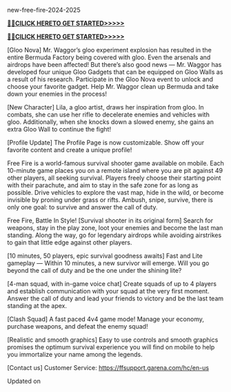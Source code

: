  new-free-fire-2024-2025


**[🚩🚩CILICK HERETO GET STARTED>>>>>](https://cutt.ly/4eCn0zJg)**

**[🚩🚩CILICK HERETO GET STARTED>>>>>](https://cutt.ly/4eCn0zJg)**

[Gloo Nova]
Mr. Waggor’s gloo experiment explosion has resulted in the entire Bermuda Factory being covered with gloo. Even the arsenals and airdrops have been affected! But there’s also good news — Mr. Waggor has developed four unique Gloo Gadgets that can be equipped on Gloo Walls as a result of his research. Participate in the Gloo Nova event to unlock and choose your favorite gadget. Help Mr. Waggor clean up Bermuda and take down your enemies in the process!

[New Character]
Lila, a gloo artist, draws her inspiration from gloo. In combats, she can use her rifle to decelerate enemies and vehicles with gloo. Additionally, when she knocks down a slowed enemy, she gains an extra Gloo Wall to continue the fight!

[Profile Update]
The Profile Page is now customizable. Show off your favorite content and create a unique profile!

Free Fire is a world-famous survival shooter game available on mobile. Each 10-minute game places you on a remote island where you are pit against 49 other players, all seeking survival. Players freely choose their starting point with their parachute, and aim to stay in the safe zone for as long as possible. Drive vehicles to explore the vast map, hide in the wild, or become invisible by proning under grass or rifts. Ambush, snipe, survive, there is only one goal: to survive and answer the call of duty.

Free Fire, Battle In Style!
[Survival shooter in its original form]
Search for weapons, stay in the play zone, loot your enemies and become the last man standing. Along the way, go for legendary airdrops while avoiding airstrikes to gain that little edge against other players.

[10 minutes, 50 players, epic survival goodness awaits]
Fast and Lite gameplay — Within 10 minutes, a new survivor will emerge. Will you go beyond the call of duty and be the one under the shining lite?

[4-man squad, with in-game voice chat]
Create squads of up to 4 players and establish communication with your squad at the very first moment. Answer the call of duty and lead your friends to victory and be the last team standing at the apex.

[Clash Squad]
A fast paced 4v4 game mode! Manage your economy, purchase weapons, and defeat the enemy squad!

[Realistic and smooth graphics]
Easy to use controls and smooth graphics promises the optimum survival experience you will find on mobile to help you immortalize your name among the legends.

[Contact us]
Customer Service: https://ffsupport.garena.com/hc/en-us

Updated on






